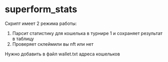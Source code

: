# superform_stats

Скрипт имеет 2 режима работы: 
1. Парсит статистику для кошелька в турнире 1 и сохраняет результат в таблицу
2. Проверяет склеймили вы nft или нет

Нужно добавить в файл wallet.txt адреса кошельков
